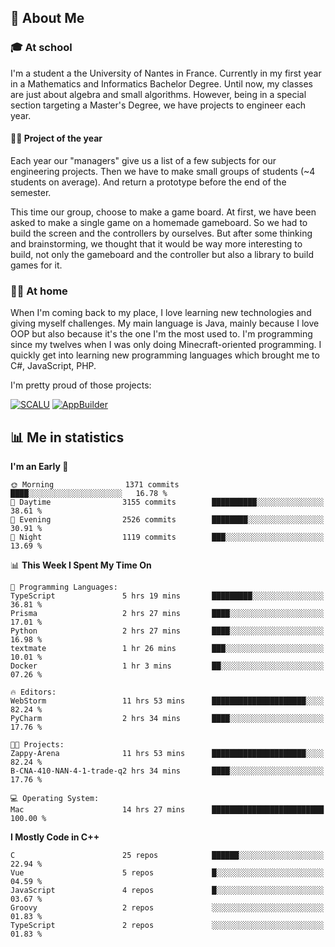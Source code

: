 ## 👀 About Me

### 🎓 At school

I'm a student a the University of Nantes in France. Currently in my first year in a Mathematics and Informatics Bachelor Degree. Until now, my classes are just about algebra and small algorithms. However, being in a special section targeting a Master's Degree, we have projects to engineer each year. 

#### 🔧🔬 Project of the year

Each year our "managers" give us a list of a few subjects for our engineering projects. Then we have to make small groups of students (~4 students on average). And return a prototype before the end of the semester.

This time our group, choose to make a game board. At first, we have been asked to make a single game on a homemade gameboard. So we had to build the screen and the controllers by ourselves. 
But after some thinking and brainstorming, we thought that it would be way more interesting to build, not only the gameboard and the controller but also a library to build games for it.

### 👨‍💻 At home

When I'm coming back to my place, I love learning new technologies and giving myself challenges. My main language is Java, mainly because I love OOP but also because it's the one I'm the most used to. I'm programming since my twelves when I was only doing Minecraft-oriented programming.  I quickly get into learning new programming languages which brought me to C#, JavaScript, PHP. 

I'm pretty proud of those projects:

[![SCALU](https://github-readme-stats.vercel.app/api/pin?username=renardfute&repo=SCALU)](https://github.com/renardfute/scalu)
[![AppBuilder](https://github-readme-stats.vercel.app/api/pin?username=pulsedev2&repo=AppBuilder)](https://github.com/pulsedev2/AppBuilder)

## 📊 Me in statistics
<!--START_SECTION:waka-->
**I'm an Early 🐤** 

```text
🌞 Morning                1371 commits        ████░░░░░░░░░░░░░░░░░░░░░   16.78 % 
🌆 Daytime                3155 commits        ██████████░░░░░░░░░░░░░░░   38.61 % 
🌃 Evening                2526 commits        ████████░░░░░░░░░░░░░░░░░   30.91 % 
🌙 Night                  1119 commits        ███░░░░░░░░░░░░░░░░░░░░░░   13.69 % 
```


📊 **This Week I Spent My Time On** 

```text
💬 Programming Languages: 
TypeScript               5 hrs 19 mins       █████████░░░░░░░░░░░░░░░░   36.81 % 
Prisma                   2 hrs 27 mins       ████░░░░░░░░░░░░░░░░░░░░░   17.01 % 
Python                   2 hrs 27 mins       ████░░░░░░░░░░░░░░░░░░░░░   16.98 % 
textmate                 1 hr 26 mins        ███░░░░░░░░░░░░░░░░░░░░░░   10.01 % 
Docker                   1 hr 3 mins         ██░░░░░░░░░░░░░░░░░░░░░░░   07.26 % 

🔥 Editors: 
WebStorm                 11 hrs 53 mins      █████████████████████░░░░   82.24 % 
PyCharm                  2 hrs 34 mins       ████░░░░░░░░░░░░░░░░░░░░░   17.76 % 

🐱‍💻 Projects: 
Zappy-Arena              11 hrs 53 mins      █████████████████████░░░░   82.24 % 
B-CNA-410-NAN-4-1-trade-q2 hrs 34 mins       ████░░░░░░░░░░░░░░░░░░░░░   17.76 % 

💻 Operating System: 
Mac                      14 hrs 27 mins      █████████████████████████   100.00 % 
```

**I Mostly Code in C++** 

```text
C                        25 repos            ██████░░░░░░░░░░░░░░░░░░░   22.94 % 
Vue                      5 repos             █░░░░░░░░░░░░░░░░░░░░░░░░   04.59 % 
JavaScript               4 repos             █░░░░░░░░░░░░░░░░░░░░░░░░   03.67 % 
Groovy                   2 repos             ░░░░░░░░░░░░░░░░░░░░░░░░░   01.83 % 
TypeScript               2 repos             ░░░░░░░░░░░░░░░░░░░░░░░░░   01.83 % 
```




<!--END_SECTION:waka-->
